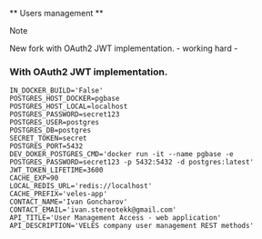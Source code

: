 ** Users management **

> [!NOTE]
> New fork with OAuth2 JWT implementation.
>       - working hard -


### With OAuth2 JWT implementation.
```.env
IN_DOCKER_BUILD='False'
POSTGRES_HOST_DOCKER=pgbase
POSTGRES_HOST_LOCAL=localhost
POSTGRES_PASSWORD=secret123
POSTGRES_USER=postgres
POSTGRES_DB=postgres
SECRET_TOKEN=secret
POSTGRES_PORT=5432
DEV_DOKER_POSTGRES_CMD='docker run -it --name pgbase -e POSTGRES_PASSWORD=secret123 -p 5432:5432 -d postgres:latest'
JWT_TOKEN_LIFETIME=3600
CACHE_EXP=90
LOCAL_REDIS_URL='redis://localhost'
CACHE_PREFIX='veles-app'
CONTACT_NAME='Ivan Goncharov'
CONTACT_EMAIL='ivan.stereotekk@gmail.com'
API_TITLE='User Management Access - web application'
API_DESCRIPTION='VELES company user management REST methods'

```

